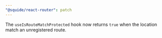 ```yaml
---
"@squide/react-router": patch
---
```


The `useIsRouteMatchProtected` hook now returns `true` when the location match an unregistered route.
